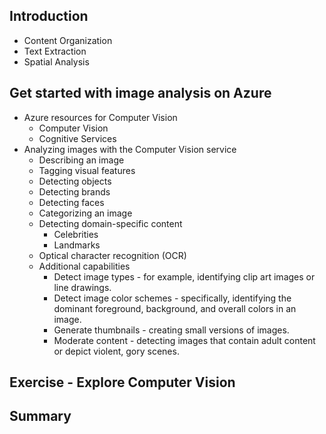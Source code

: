 ## Introduction
  - Content Organization
  - Text Extraction
  - Spatial Analysis
## Get started with image analysis on Azure
  - Azure resources for Computer Vision
    - Computer Vision
    - Cognitive Services
  - Analyzing images with the Computer Vision service
    - Describing an image
    - Tagging visual features
    - Detecting objects
    - Detecting brands
    - Detecting faces
    - Categorizing an image
    - Detecting domain-specific content
      - Celebrities 
      - Landmarks
    - Optical character recognition (OCR)
    - Additional capabilities
      - Detect image types - for example, identifying clip art images or line drawings.
      - Detect image color schemes - specifically, identifying the dominant foreground, background, and overall colors in an image.
      - Generate thumbnails - creating small versions of images.
      - Moderate content - detecting images that contain adult content or depict violent, gory scenes.
## Exercise - Explore Computer Vision
## Summary